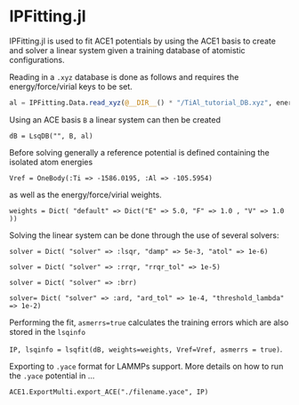 
# IPFitting.jl

IPFitting.jl is used to fit ACE1 potentials by using the ACE1 basis to create and solver a linear system given a training database of atomistic configurations.

Reading in a `.xyz` database is done as follows and requires the energy/force/virial keys to be set. 

```julia
al = IPFitting.Data.read_xyz(@__DIR__() * "/TiAl_tutorial_DB.xyz", energy_key="energy", force_key="force", virial_key="virial")
```

Using an ACE basis `B` a linear system can then be created

`dB = LsqDB("", B, al)`

Before solving generally a reference potential is defined containing the isolated atom energies

`Vref = OneBody(:Ti => -1586.0195, :Al => -105.5954)`

as well as the energy/force/virial weights.

`weights = Dict(
        "default" => Dict("E" => 5.0, "F" => 1.0 , "V" => 1.0 ))`

Solving the linear system can be done through the use of several solvers:

`solver = Dict(
        "solver" => :lsqr,
        "damp" => 5e-3,
        "atol" => 1e-6)`

`solver = Dict(
        "solver" => :rrqr,
        "rrqr_tol" => 1e-5)`

`solver = Dict(
        "solver" => :brr)`

`solver= Dict(
         "solver" => :ard,
         "ard_tol" => 1e-4,
         "threshold_lambda" => 1e-2)`

Performing the fit, `asmerrs=true` calculates the training errors which are also stored in the `lsqinfo`

`IP, lsqinfo = lsqfit(dB, weights=weights, Vref=Vref, asmerrs = true)`.

Exporting to `.yace` format for LAMMPs support. More details on how to run the `.yace` potential in ...

`ACE1.ExportMulti.export_ACE("./filename.yace", IP)`
